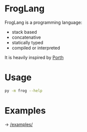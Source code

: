 # FrogLang
FrogLang is a programming language:
- stack based
- concatenative
- statically typed
- compiled or interpreted

It is heavily inspired by [Porth](https://gitlab.com/tsoding/porth)

# Usage
```sh
py -m frog --help
```

# Examples
-> [/examples/](./examples/)
